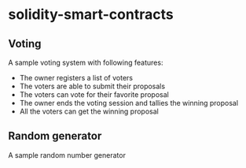 # solidity-smart-contracts

## Voting
A sample voting system with following features:
- The owner registers a list of voters 
- The voters are able to submit their proposals
- The voters can vote for their favorite proposal
- The owner ends the voting session and tallies the winning proposal
- All the voters can get the winning proposal


## Random generator
A sample random number generator
